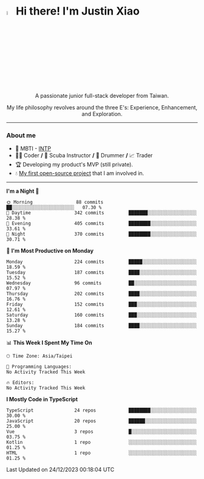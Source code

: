 # <img src="https://media.giphy.com/media/hvRJCLFzcasrR4ia7z/giphy.gif" width="5%">Hi there! I'm Justin Xiao
<p align="center">A passionate junior full-stack developer from Taiwan.  </p>
<p align="center">My life philosophy revolves around the three E's: Experience, Enhancement, and Exploration.</p>

---
### About me
- 👀 MBTI - [INTP](https://www.16personalities.com/intp-personality)
- 👨‍💻 Coder **/** 🤿 Scuba Instructor **/** 🥁 Drummer **/** 📈 Trader
- 🏆 Developing my product's MVP (still private).
- 💧 [My first open-source project](https://github.com/Game-as-a-Service/Game-Lobby-Web) that I am involved in.

---
<!--START_SECTION:waka-->
**I'm a Night 🦉** 

```text
🌞 Morning                88 commits          ██░░░░░░░░░░░░░░░░░░░░░░░   07.30 % 
🌆 Daytime                342 commits         ███████░░░░░░░░░░░░░░░░░░   28.38 % 
🌃 Evening                405 commits         ████████░░░░░░░░░░░░░░░░░   33.61 % 
🌙 Night                  370 commits         ████████░░░░░░░░░░░░░░░░░   30.71 % 
```
📅 **I'm Most Productive on Monday** 

```text
Monday                   224 commits         █████░░░░░░░░░░░░░░░░░░░░   18.59 % 
Tuesday                  187 commits         ████░░░░░░░░░░░░░░░░░░░░░   15.52 % 
Wednesday                96 commits          ██░░░░░░░░░░░░░░░░░░░░░░░   07.97 % 
Thursday                 202 commits         ████░░░░░░░░░░░░░░░░░░░░░   16.76 % 
Friday                   152 commits         ███░░░░░░░░░░░░░░░░░░░░░░   12.61 % 
Saturday                 160 commits         ███░░░░░░░░░░░░░░░░░░░░░░   13.28 % 
Sunday                   184 commits         ████░░░░░░░░░░░░░░░░░░░░░   15.27 % 
```


📊 **This Week I Spent My Time On** 

```text
🕑︎ Time Zone: Asia/Taipei

💬 Programming Languages: 
No Activity Tracked This Week

🔥 Editors: 
No Activity Tracked This Week
```

**I Mostly Code in TypeScript** 

```text
TypeScript               24 repos            ████████░░░░░░░░░░░░░░░░░   30.00 % 
JavaScript               20 repos            ██████░░░░░░░░░░░░░░░░░░░   25.00 % 
Vue                      3 repos             █░░░░░░░░░░░░░░░░░░░░░░░░   03.75 % 
Kotlin                   1 repo              ░░░░░░░░░░░░░░░░░░░░░░░░░   01.25 % 
HTML                     1 repo              ░░░░░░░░░░░░░░░░░░░░░░░░░   01.25 % 
```




 Last Updated on 24/12/2023 00:18:04 UTC
<!--END_SECTION:waka-->
